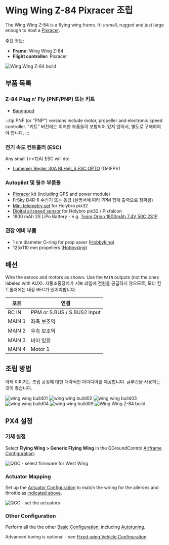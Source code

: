 # Wing Wing Z-84 Pixracer 조립

The Wing Wing Z-84 is a flying wing frame.
It is small, rugged and just large enough to host a [Pixracer](../flight_controller/pixracer.md).

주요 정보:

- **Frame:** Wing Wing Z-84
- **Flight controller:** Pixracer

![Wing Wing Z-84 build](../../assets/airframes/fw/wing_wing/wing_wing_build11.jpg)

## 부품 목록

### Z-84 Plug n' Fly (PNF/PNP) 또는 키트

- [Banggood](https://www.banggood.com/Wing-Wing-Z-84-Z84-EPO-845mm-Wingspan-Flying-Wing-PNP-p-973125.html)

:::tip
PNF (or "PNP") versions include motor, propeller and electronic speed controller.
"키트" 버전에는 이러한 부품들이 포함되어 있지 않아서, 별도로 구매하여야 합니다.
:::

### 전기 속도 컨트롤러 (ESC)

Any small (>=12A) ESC will do:

- [Lumenier Regler 30A BLHeli_S ESC OPTO](https://www.getfpv.com/lumenier-30a-blheli-s-esc-opto-2-4s.html) (GetFPV)

### Autopilot 및 필수 부품들

- [Pixracer](../flight_controller/pixracer.md) kit (including GPS and power module)
- FrSky D4R-II 수신기 또는 동급 (설명서에 따라 PPM 합계 출력으로 점퍼됨)
- [Mini telemetry set](../flight_controller/pixfalcon.md#availability) for Holybro pix32
- [Digital airspeed sensor](../flight_controller/pixfalcon.md#availability) for Holybro pix32 / Pixfalcon
- 1800 mAh 2S LiPo Battery - e.g. [Team Orion 1800mAh 7.4V 50C 2S1P](https://teamorion.com/en/batteries-en/lipo/soft-case/team-orion-lipo-1800-2s-7-4v-50c-xt60-en/)

### 권장 예비 부품

- 1 cm diameter O-ring for prop saver ([Hobbyking](https://hobbyking.com/en_us/wing-wing-z-84-o-ring-10pcs.html))
- 125x110 mm propellers ([Hobbyking](https://hobbyking.com/en_us/gws-ep-propeller-dd-5043-125x110mm-green-6pcs-set.html))

## 배선

Wire the servos and motors as shown.
Use the `MAIN` outputs (not the ones labeled with AUX).
자동조종장치가 서보 레일에 전원을 공급하지 않으므로, 모터 컨트롤러에는 내장 BEC가 있어야합니다.

| 포트     | 연결                                                          |
| ------ | ----------------------------------------------------------- |
| RC IN  | PPM or S.BUS / S.BUS2 input |
| MAIN 1 | 좌측 보조익                                                      |
| MAIN 2 | 우측 보조익                                                      |
| MAIN 3 | 비어 있음                                                       |
| MAIN 4 | Motor 1                                                     |

## 조립 방법

아래 이미지는 조립 공정에 대한 대략적인 아이디어를 제공합니다. 글루건을 사용하는 것이 좋습니다.

![wing wing build01](../../assets/airframes/fw/wing_wing/wing_wing_build01.jpg)
![wing wing build02](../../assets/airframes/fw/wing_wing/wing_wing_build02.jpg)
![wing wing build03](../../assets/airframes/fw/wing_wing/wing_wing_build03.jpg)
![wing wing build04](../../assets/airframes/fw/wing_wing/wing_wing_build04.jpg)
![wing wing build09](../../assets/airframes/fw/wing_wing/wing_wing_build09.jpg)
![Wing Wing Z-84 build](../../assets/airframes/fw/wing_wing/wing_wing_build11.jpg)

## PX4 설정

### 기체 설정

Select **Flying Wing > Generic Flying Wing** in the QGroundControl [Airframe Configuration](../config/airframe.md):

![QGC - select firmware for West Wing](../../assets/airframes/fw/wing_wing/qgc_firmware_flying_wing_west_wing.png)

### Actuator Mapping

Set up the [Actuator Configuration](../config/actuators.md) to match the wiring for the ailerons and throttle as [indicated above](#wiring).

![QGC - set the actuators](../../assets/airframes/fw/wing_wing/qgc_actuator_config.png)

### Other Configuration

Perform all the the other [Basic Configuration](../config/index.md), including [Autotuning](../config/autotune_fw.md).

Advanced tuning is optional - see [Fixed-wing Vehicle Configuration](../config_fw/index.md).
